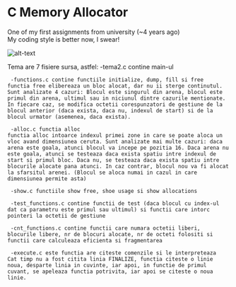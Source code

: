 # C Memory Allocator

One of my first assignments from university (~4 years ago)\
My coding style is better now, I swear!

![alt-text](https://img.devrant.com/devrant/rant/r_399333_jip2Y.jpg)

Tema are 7 fisiere sursa, astfel:
     -tema2.c contine main-ul 

     -functions.c contine functiile initialize, dump, fill si free
 	functia free elibereaza un bloc alocat, dar nu ii sterge continutul. Sunt analizate 4 cazuri: Blocul este singurul din arena, blocul este primul din arena, ultimul sau in niciunul dintre cazurile mentionate. In fiecare caz, se modifica octetii corespunzatori de gestiune de la blocul anterior (daca exista, daca nu, indexul de start) si de la blocul urmator (asemenea, daca exista).

     -alloc.c functia alloc
	functia alloc intoarce indexul primei zone in care se poate aloca un vloc avand dimensiunea ceruta. Sunt analizate mai multe cazuri: daca arena este goala, atunci blocul va incepe pe pozitia 16. Daca arena nu este goala, atunci se testeaza daca exista spatiu intre indexul de start si primul bloc. Daca nu, se testeaza daca exista spatiu intre blocurile alocate pana atunci. In caz contrar, blocul nou va fi alocat la sfarsitul arenei. (Blocul se aloca numai in cazul in care dimensiunea permite asta)

     -show.c functiile show free, shoe usage si show allocations

     -test_functions.c contine functii de test (daca blocul cu index-ul dat ca parametru este primul sau ultimul) si functii care intorc pointeri la octetii de gestiune

     -cnt_functions.c contine functii care numara octetii liberi, blocurile libere, nr de blocuri alocate, nr de octeti folositi si functii care calculeaza eficienta si fragmentarea

     -execute.c este functia are citeste comenzile si le interpreteaza
	Cat timp nu a fost citita linia FINALIZE, functia citeste o linie noua, desparte linia in cuvinte, iar apoi, in functie de primul cuvant, se apeleaza functia potrivita, iar apoi se citeste o noua linie.

